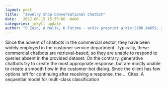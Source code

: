 ```yaml
---
layout: post
title:  "Jewelry Shop Conversational Chatbot"
date:   2022-06-15 15:55:00 -0400
categories: jekyll update
author: "S Zaid, A Malik, K Fatima - arXiv preprint arXiv:2206.04659, 2022"
---
```

Since the advent of chatbots in the commercial sector, they have been widely employed in the customer service department. Typically, these commercial chatbots are retrieval-based, so they are unable to respond to queries absent in the provided dataset. On the contrary, generative chatbots try to create the most appropriate response, but are mostly unable to create a smooth flow in the customer-bot dialog. Since the client has few options left for continuing after receiving a response, the …
Cites: ‪A sequential model for multi-class classification‬  